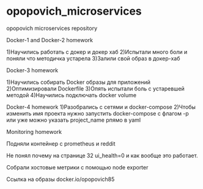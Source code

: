 # opopovich_microservices
opopovich microservices repository

Docker-1 and Docker-2 homework

1)Научились работать с докер и докер хаб
2)Испытали много боли и поняли что методичка устарела
3)Залили свой образ в докер-хаб

Docker-3 homework

1)Научились собирать Docker образы для приложений
2)Оптимизировали Dockerfile
3)Опять испытали боль с устаревшей методой
4)Научились подключать docker volume

Docker-4 homework
1)Разобрались с сетями и docker-compose
2)Чтобы изменить имя проекта нужно запустить docker-compose с флагом -p или уже можно указать project_name рпямо в yaml

Monitoring homework

Подняли контейнер с prometheus и reddit

Не понял почему на странице 32 ui_health=0  и как вообще это работает.

Собрали хостовые метрики с помощью node exporter

Ссылка на образы docker.io/opopovich85
